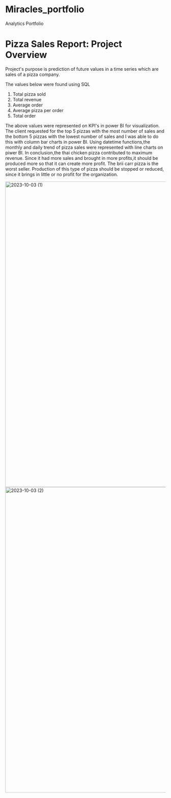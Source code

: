 # Miracles_portfolio
Analytics Portfolio

# Pizza Sales Report: Project Overview
Project's purpose is prediction of future values in a time series which are sales of a pizza company.

The values below were found using SQL
1. Total pizza sold
2. Total revenue
3. Average order
4. Average pizza per order
5. Total order

The above values were represented on KPI's in power BI for visualization.
The client requested for the top 5 pizzas with the most number of sales and the bottom 5 pizzas with the lowest number of sales and I was able to do this with column bar charts in power BI.
Using datetime functions,the monthly and daily trend of pizza sales were represented with line charts on piwer BI.
In conclusion,the thai chicken pizza contributed to maximum revenue. Since it had more sales and brought in more profits,it should be produced more so that it can create more profit.
The brii carr pizza is the worst seller. Production of this type of pizza should be stopped or reduced, since it brings in little or no profit for the organization.

<img width="960" alt="2023-10-03 (1)" src="https://github.com/MiracleUfuoma/Miracles_portfolio/assets/146808167/5bfdb067-ba6e-4370-aab4-9c651e49f0dd">

<img width="960" alt="2023-10-03 (2)" src="https://github.com/MiracleUfuoma/Miracles_portfolio/assets/146808167/f61a375f-ec5e-4473-b3c3-aabf34ae3057">
